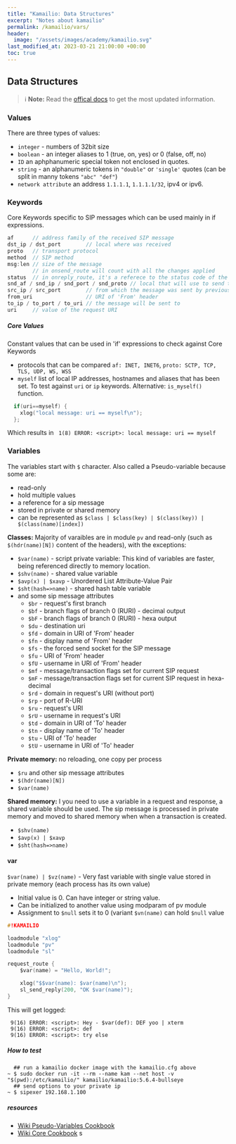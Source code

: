```yaml
---
title: "Kamailio: Data Structures"
excerpt: "Notes about kamailio"
permalink: /kamailio/vars/
header:
  image: "/assets/images/academy/kamailio.svg"
last_modified_at: 2023-03-21 21:00:00 +00:00
toc: true
---
```


## Data Structures

> :information_source: **Note:** Read the [offical docs](https://www.kamailio.org/wikidocs/cookbooks/devel/core/) to get the most updated information.

### Values

There are three types of values:
* `integer` - numbers of 32bit size
* `boolean` - an integer aliases to 1 (true, on, yes) or 0 (false, off, no)
* `ID` an aphphanumeric special token not enclosed in quotes.
* `string`  - an alphanumeric tokens in `"double"` or `'single'` quotes (can be split in manny tokens `"abc" "def"`)
* `network attribute` an address `1.1.1.1`, `1.1.1.1/32`, ipv4 or ipv6.

### Keywords

Core Keywords specific to SIP messages which can be used mainly in if expressions.

```c#
af      // address family of the received SIP message
dst_ip / dst_port        // local where was received
proto   // transport protocol
method  // SIP method
msg:len // size of the message
        // in onsend_route will count with all the changes applied
status  // in onreply_route, it's a referece to the status code of the reply
snd_af / snd_ip / snd_port / snd_proto // local that will use to send the message
src_ip / src_port        // from which the message was sent by previous hop
from_uri                 // URI of 'From' header
to_ip / to_port / to_uri // the message will be sent to
uri     // value of the request URI
```

##### Core Values

Constant values that can be used in 'if' expressions to check against Core Keywords

* protocols that can be compared `af: INET, INET6`,  `proto: SCTP, TCP, TLS, UDP, WS, WSS`
* `myself` list of local IP addresses, hostnames and aliases that has been set. To test against `uri` or `ip` keywords. Alternative: `is_myself()` function.

```c
  if(uri==myself) {
    xlog("local message: uri == myself\n");
  };
```

Which results in ` 1(8) ERROR: <script>: local message: uri == myself`


### Variables

The variables start with `$` character. Also called a Pseudo-variable because some are:
 * read-only
 * hold multiple values
 * a reference for a sip message
 * stored in private or shared memory
 * can be represented as `$class | $class(key) | $(class(key)) | $(class(name)[index])`

**Classes:** Majority of varaibles are in module `pv` and read-only (such as `$(hdr(name)[N])`  content of the headers), with the exceptions:
  * `$var(name)` - script private variable: This kind of variables are faster, being referenced directly to memory location.
  * `$shv(name)` - shared value variable
  * `$avp(x) | $xavp` - Unordered List Attribute-Value Pair 
  * `$sht(hash=>name)` - shared hash table variable
  * and some sip message attributes
    * `$br` - request's first branch
    * `$bf` - branch flags of branch 0 (RURI) - decimal output
    * `$bF` - branch flags of branch 0 (RURI) - hexa output
    * `$du` - destination uri
    * `$fd` - domain in URI of 'From' header
    * `$fn` - display name of 'From' header
    * `$fs` - the forced send socket for the SIP message
    * `$fu` - URI of 'From' header
    * `$fU` - username in URI of 'From' header
    * `$mf` - message/transaction flags set for current SIP request
    * `$mF` - message/transaction flags set for current SIP request in hexa-decimal
    * `$rd` - domain in request's URI (without port)
    * `$rp` - port of R-URI
    * `$ru` - request's URI 
    * `$rU` - username in request's URI 
    * `$td` - domain in URI of 'To' header
    * `$tn` - display name of 'To' header
    * `$tu` - URI of 'To' header
    * `$tU` - username in URI of 'To' header

**Private memory:** no reloading, one copy per process
* `$ru` and other sip message attributes
* `$(hdr(name)[N])`
* `$var(name)`

**Shared memory:** I you need to use a variable in a request and response, a shared variable should be used. The sip message is processed in private memory and moved to shared memory when when a transaction is created.
  * `$shv(name)`
  * `$avp(x) | $xavp`
  * `$sht(hash=>name)`

#### var

`$var(name) | $vz(name)` - Very fast variable with single value stored in private memory (each process has its own value)
* Initial value is 0. Can have integer or string value.
* Can be initialized to another value using modparam of pv module
* Assignment to `$null` sets it to 0 (variant `$vn(name)` can hold `$null` value

```c
#!KAMAILIO

loadmodule "xlog"
loadmodule "pv"
loadmodule "sl"

request_route {
    $var(name) = "Hello, World!";

    xlog("$$var(name): $var(name)\n");
    sl_send_reply(200, "OK $var(name)");
}

```

This will get logged:

```log
 9(16) ERROR: <script>: Hey - $var(def): DEF yoo | xterm
 9(16) ERROR: <script>: def 
 9(16) ERROR: <script>: try else
```


##### How to test

```console
  ## run a kamailio docker image with the kamailio.cfg above
~ $ sudo docker run -it --rm --name kam --net host -v "$(pwd):/etc/kamailio/" kamailio/kamailio:5.6.4-bullseye
  ## send options to your private ip
~ $ sipexer 192.168.1.100

```

##### resources
* [Wiki Pseudo-Variables Cookbook](https://www.kamailio.org/wikidocs/cookbooks/devel/pseudovariables/)
* [Wiki Core Cookbook](https://www.kamailio.org/wikidocs/cookbooks/devel/core/)
s